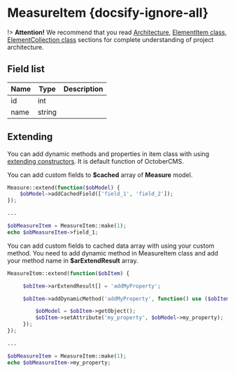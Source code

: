# MeasureItem {docsify-ignore-all}

!> **Attention!**  We recommend that you read [Architecture](home.md#architecture), [ElementItem class](item-class/item-class.md),
[ElementCollection class](collection-class/collection-class.md) sections for complete understanding of  project architecture.

## Field list

|  Name | Type | Description |
|-------|------|--------|
|id|int|
|name|string|

## Extending

You can add dynamic methods and properties in item class with using [extending constructors](http://octobercms.com/docs/services/behaviors#constructor-extension).
It is default function of OctoberCMS.

You can add custom fields to **$cached** array of **Measure** model.
```php
Measure::extend(function($obModel) {
    $obModel->addCachedField(['field_1', 'field_2']);
});

...

$obMeasureItem = MeasureItem::make(1);
echo $obMeasureItem->field_1;
```

You can add custom fields to cached data array with using your custom method.
You need to add dynamic method in MeasureItem class and add your method name in **$arExtendResult** array.
```php
MeasureItem::extend(function($obItem) {

     $obItem->arExtendResult[] = 'addMyProperty';

     $obItem->addDynamicMethod('addMyProperty', function() use ($obItem) {

         $obModel = $obItem->getObject();
         $obItem->setAttribute('my_property', $obModel->my_property);
     });
});

...

$obMeasureItem = MeasureItem::make(1);
echo $obMeasureItem->my_property;
```